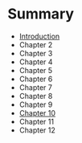 # Summary

* [Introduction](README.md)
* Chapter 2
* Chapter 3
* Chapter 4
* Chapter 5
* Chapter 6
* Chapter 7
* Chapter 8
* Chapter 9
* [Chapter 10](chapter10.md)
* Chapter 11
* Chapter 12

